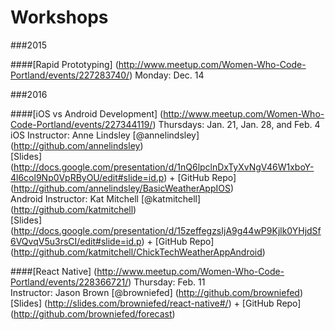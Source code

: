Workshops
=========================

###2015

####[Rapid Prototyping] (http://www.meetup.com/Women-Who-Code-Portland/events/227283740/)
Monday: Dec. 14

###2016

####[iOS vs Android Development] (http://www.meetup.com/Women-Who-Code-Portland/events/227344119/)
Thursdays: Jan. 21, Jan. 28, and Feb. 4  
iOS Instructor: Anne Lindsley [@annelindsley] (http://github.com/annelindsley)  
[Slides] (http://docs.google.com/presentation/d/1nQ6lpclnDxTyXvNgV46W1xboY-4l6col9Np0VpRByOU/edit#slide=id.p) + [GitHub Repo] (http://github.com/annelindsley/BasicWeatherAppIOS)  
Android Instructor: Kat Mitchell [@katmitchell] (http://github.com/katmitchell)  
[Slides] (http://docs.google.com/presentation/d/15zeffegzsIjA9g44wP9Kjlk0YHjdSf6VQvqV5u3rsCI/edit#slide=id.p) + [GitHub Repo] (http://github.com/katmitchell/ChickTechWeatherAppAndroid)

####[React Native] (http://www.meetup.com/Women-Who-Code-Portland/events/228366721/)
Thursday: Feb. 11  
Instructor: Jason Brown [@browniefed] (http://github.com/browniefed)  
[Slides] (http://slides.com/browniefed/react-native#/) + [GitHub Repo] (http://github.com/browniefed/forecast)
